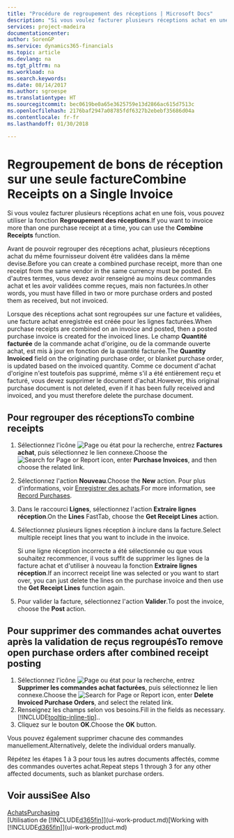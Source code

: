 ```yaml
---
title: "Procédure de regroupement des réceptions | Microsoft Docs"
description: "Si vous voulez facturer plusieurs réceptions achat en une fois, vous pouvez utiliser la fonction Regroupement des réceptions."
services: project-madeira
documentationcenter: 
author: SorenGP
ms.service: dynamics365-financials
ms.topic: article
ms.devlang: na
ms.tgt_pltfrm: na
ms.workload: na
ms.search.keywords: 
ms.date: 08/14/2017
ms.author: sgroespe
ms.translationtype: HT
ms.sourcegitcommit: bec0619be0a65e3625759e13d2866ac615d7513c
ms.openlocfilehash: 2176baf2947a08785fdf6327b2ebebf35686d04a
ms.contentlocale: fr-fr
ms.lasthandoff: 01/30/2018

---
```

# <a name="combine-receipts-on-a-single-invoice"></a><span data-ttu-id="62790-103">Regroupement de bons de réception sur une seule facture</span><span class="sxs-lookup"><span data-stu-id="62790-103">Combine Receipts on a Single Invoice</span></span>
<span data-ttu-id="62790-104">Si vous voulez facturer plusieurs réceptions achat en une fois, vous pouvez utiliser la fonction **Regroupement des réceptions**.</span><span class="sxs-lookup"><span data-stu-id="62790-104">If you want to invoice more than one purchase receipt at a time, you can use the **Combine Receipts** function.</span></span>  

<span data-ttu-id="62790-105">Avant de pouvoir regrouper des réceptions achat, plusieurs réceptions achat du même fournisseur doivent être validées dans la même devise.</span><span class="sxs-lookup"><span data-stu-id="62790-105">Before you can create a combined purchase receipt, more than one receipt from the same vendor in the same currency must be posted.</span></span> <span data-ttu-id="62790-106">En d'autres termes, vous devez avoir renseigné au moins deux commandes achat et les avoir validées comme reçues, mais non facturées.</span><span class="sxs-lookup"><span data-stu-id="62790-106">In other words, you must have filled in two or more purchase orders and posted them as received, but not invoiced.</span></span>  

<span data-ttu-id="62790-107">Lorsque des réceptions achat sont regroupées sur une facture et validées, une facture achat enregistrée est créée pour les lignes facturées.</span><span class="sxs-lookup"><span data-stu-id="62790-107">When purchase receipts are combined on an invoice and posted, then a posted purchase invoice is created for the invoiced lines.</span></span> <span data-ttu-id="62790-108">Le champ **Quantité facturée** de la commande achat d'origine, ou de la commande ouverte achat, est mis à jour en fonction de la quantité facturée.</span><span class="sxs-lookup"><span data-stu-id="62790-108">The **Quantity Invoiced** field on the originating purchase order, or blanket purchase order, is updated based on the invoiced quantity.</span></span> <span data-ttu-id="62790-109">Comme ce document d'achat d'origine n'est toutefois pas supprimé, même s'il a été entièrement reçu et facturé, vous devez supprimer le document d'achat.</span><span class="sxs-lookup"><span data-stu-id="62790-109">However, this original purchase document is not deleted, even if it has been fully received and invoiced, and you must therefore delete the purchase document.</span></span>  

## <a name="to-combine-receipts"></a><span data-ttu-id="62790-110">Pour regrouper des réceptions</span><span class="sxs-lookup"><span data-stu-id="62790-110">To combine receipts</span></span>  
1. <span data-ttu-id="62790-111">Sélectionnez l'icône ![Page ou état pour la recherche](media/ui-search/search_small.png "Page ou état pour la recherche"), entrez **Factures achat**, puis sélectionnez le lien connexe.</span><span class="sxs-lookup"><span data-stu-id="62790-111">Choose the ![Search for Page or Report](media/ui-search/search_small.png "Search for Page or Report icon") icon, enter **Purchase Invoices**, and then choose the related link.</span></span>  
2. <span data-ttu-id="62790-112">Sélectionnez l'action **Nouveau**.</span><span class="sxs-lookup"><span data-stu-id="62790-112">Choose the **New** action.</span></span> <span data-ttu-id="62790-113">Pour plus d'informations, voir [Enregistrer des achats](purchasing-how-record-purchases.md).</span><span class="sxs-lookup"><span data-stu-id="62790-113">For more information, see [Record Purchases](purchasing-how-record-purchases.md).</span></span>  
3. <span data-ttu-id="62790-114">Dans le raccourci **Lignes**, sélectionnez l'action **Extraire lignes réception**.</span><span class="sxs-lookup"><span data-stu-id="62790-114">On the **Lines** FastTab, choose the **Get Receipt Lines** action.</span></span>  
4. <span data-ttu-id="62790-115">Sélectionnez plusieurs lignes réception à inclure dans la facture.</span><span class="sxs-lookup"><span data-stu-id="62790-115">Select multiple receipt lines that you want to include in the invoice.</span></span>  

    <span data-ttu-id="62790-116">Si une ligne réception incorrecte a été sélectionnée ou que vous souhaitez recommencer, il vous suffit de supprimer les lignes de la facture achat et d'utiliser à nouveau la fonction **Extraire lignes réception**.</span><span class="sxs-lookup"><span data-stu-id="62790-116">If an incorrect receipt line was selected or you want to start over, you can just delete the lines on the purchase invoice and then use the **Get Receipt Lines** function again.</span></span>  
5. <span data-ttu-id="62790-117">Pour valider la facture, sélectionnez l'action **Valider**.</span><span class="sxs-lookup"><span data-stu-id="62790-117">To post the invoice, choose the **Post** action.</span></span>  

## <a name="to-remove-open-purchase-orders-after-combined-receipt-posting"></a><span data-ttu-id="62790-118">Pour supprimer des commandes achat ouvertes après la validation de reçus regroupés</span><span class="sxs-lookup"><span data-stu-id="62790-118">To remove open purchase orders after combined receipt posting</span></span>  
1. <span data-ttu-id="62790-119">Sélectionnez l'icône ![Page ou état pour la recherche](media/ui-search/search_small.png "Page ou état pour la recherche"), entrez **Supprimer les commandes achat facturées**, puis sélectionnez le lien connexe.</span><span class="sxs-lookup"><span data-stu-id="62790-119">Choose the ![Search for Page or Report](media/ui-search/search_small.png "Search for Page or Report icon") icon, enter **Delete Invoiced Purchase Orders**, and select the related link.</span></span>  
2. <span data-ttu-id="62790-120">Renseignez les champs selon vos besoins.</span><span class="sxs-lookup"><span data-stu-id="62790-120">Fill in the fields as necessary.</span></span> [!INCLUDE[tooltip-inline-tip](includes/tooltip-inline-tip_md.md)]<span data-ttu-id="62790-121">.</span><span class="sxs-lookup"><span data-stu-id="62790-121">.</span></span>
3. <span data-ttu-id="62790-122">Cliquez sur le bouton **OK**.</span><span class="sxs-lookup"><span data-stu-id="62790-122">Choose the **OK** button.</span></span>  

<span data-ttu-id="62790-123">Vous pouvez également supprimer chacune des commandes manuellement.</span><span class="sxs-lookup"><span data-stu-id="62790-123">Alternatively, delete the individual orders manually.</span></span>

<span data-ttu-id="62790-124">Répétez les étapes 1 à 3 pour tous les autres documents affectés, comme des commandes ouvertes achat.</span><span class="sxs-lookup"><span data-stu-id="62790-124">Repeat steps 1 through 3 for any other affected documents, such as blanket purchase orders.</span></span>

## <a name="see-also"></a><span data-ttu-id="62790-125">Voir aussi</span><span class="sxs-lookup"><span data-stu-id="62790-125">See Also</span></span>  
[<span data-ttu-id="62790-126">Achats</span><span class="sxs-lookup"><span data-stu-id="62790-126">Purchasing</span></span>](purchasing-manage-purchasing.md)  
<span data-ttu-id="62790-127">[Utilisation de [!INCLUDE[d365fin](includes/d365fin_md.md)]](ui-work-product.md)</span><span class="sxs-lookup"><span data-stu-id="62790-127">[Working with [!INCLUDE[d365fin](includes/d365fin_md.md)]](ui-work-product.md)</span></span>

